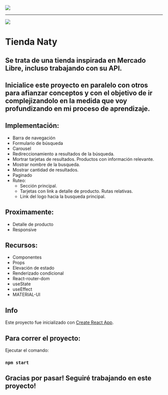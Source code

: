 <img src="https://user-images.githubusercontent.com/84355672/164041573-b84fac4c-4fcf-4342-9166-3eaec174d5f9.png" whidth = "100%">

----------------------------------------------------------------------------------------------------------------------------------------------------

<img src="https://user-images.githubusercontent.com/84355672/164042161-5abb773c-f392-4735-8d7a-ce00dd2bf305.png" whidth = "100%">

# Tienda Naty

## Se trata de una tienda inspirada en Mercado Libre, incluso trabajando con su API. 

## Inicialice este proyecto en paralelo con otros para afianzar conceptos y con el objetivo de ir complejizandolo en la medida que voy profundizando en mi proceso de aprendizaje. 

## Implementación:
<ul>
    <li> Barra de navegación</li>
    <li> Formulario de búsqueda</li>
    <li>Carousel</li>
    <li> Redireccionamiento a resultados de la búsqueda.</li>
    <li> Mortrar tarjetas de resultados. Productos con información relevante. </li>
    <li> Mostrar nombre de la busqueda. </li>
    <li> Mostrar cantidad de resultados. </li>
    <li> Paginado </li>
    <li> Ruteo: 
                    <ul>
                        <li>Sección principal.</li>
                        <li>Tarjetas con link a detalle de producto. Rutas relativas.</li>
                        <li>Link del logo hacia la busqueda principal.</li>
                    </ul>
    </li>    
</ul>

## Proximamente:
 <ul> 
        <li>Detalle de producto</li>
        <li>Responsive</li>            
 </ul>


## Recursos:
 <ul>
    <li>Componentes</li>
    <li>Props</li>
    <li>Elevación de estado</li>
    <li>Renderizado condicional</li>
    <li>React-router-dom</li>
    <li>useState</li>
    <li>useEffect</li>
    <li>MATERIAL-UI</li>
</ul>

## Info

Este proyecto fue inicializado con [Create React App](https://github.com/facebook/create-react-app).

## Para correr el proyecto:

Ejecutar el comando:

### `npm start`

## Gracias por pasar! Seguiré trabajando en este proyecto!
